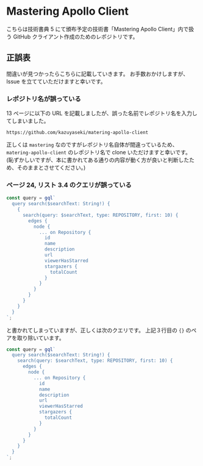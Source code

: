 # Mastering Apollo Client

こちらは技術書典 5 にて頒布予定の技術書「Mastering Apollo Client」内で扱う GitHub クライアント作成のためのレポジトリです。

## 正誤表

間違いが見つかったらこちらに記載していきます。
お手数おかけしますが、Issue を立てていただけますと幸いです。

### レポジトリ名が誤っている

13 ページに以下の URL を記載しましたが、誤った名前でレポジトリ名を入力してしまいました。

```
https://github.com/kazuyaseki/matering-apollo-client
```

正しくは `mastering` なのですがレポジトリ名自体が間違っているため、`matering-apollo-client` のレポジトリ名で clone いただけますと幸いです。
(恥ずかしいですが、本に書かれてある通りの内容が動く方が良いと判断したため、そのままとさせてください。)

### ページ 24, リスト 3.4 のクエリが誤っている

```js
const query = gql`
  query search($searchText: String!) {
    {
      search(query: $searchText, type: REPOSITORY, first: 10) {
        edges {
          node {
            ... on Repository {
              id
              name
              description
              url
              viewerHasStarred
              stargazers {
                totalCount
              }
            }
          }
        }
      }
    }
  }
`;
```

と書かれてしまっていますが、正しくは次のクエリです。
上記３行目の `{}` のペアを取り除いています。

```js
const query = gql`
  query search($searchText: String!) {
    search(query: $searchText, type: REPOSITORY, first: 10) {
      edges {
        node {
          ... on Repository {
            id
            name
            description
            url
            viewerHasStarred
            stargazers {
              totalCount
            }
          }
        }
      }
    }
  }
`;
```
